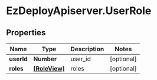 # EzDeployApiserver.UserRole

## Properties
Name | Type | Description | Notes
------------ | ------------- | ------------- | -------------
**userId** | **Number** | user_id | [optional] 
**roles** | [**[RoleView]**](RoleView.md) | roles | [optional] 


